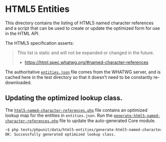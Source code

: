 # HTML5 Entities

This directory contains the listing of HTML5 named character references and a script that can be used
to create or update the optimized form for use in the HTML API.

The HTML5 specification asserts:

> This list is static and will not be expanded or changed in the future.
>  - https://html.spec.whatwg.org/#named-character-references

The authoritative [`entities.json`](https://html.spec.whatwg.org/entities.json) file comes from the WHATWG server, and
is cached here in the test directory so that it doesn't need to be constantly re-downloaded.

## Updating the optimized lookup class.

The [`html5-named-character-references.php`][1] file contains an optimized lookup map for the entities in `entities.json`.
Run the [`generate-html5-named-character-references.php`][2] file to update the auto-generated Core module.

```bash
~$ php tests/phpunit/data/html5-entities/generate-html5-named-character-references.php
OK: Successfully generated optimized lookup class.
```

[1]: ../../../../src/wp-includes/html-api/html5-named-character-references.php
[2]: ./generate-html5-named-character-references.php
